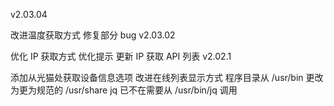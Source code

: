 v2.03.04

改进温度获取方式
修复部分 bug
v2.03.02

优化 IP 获取方式
优化提示
更新 IP 获取 API 列表
v2.02.1

添加从光猫处获取设备信息选项
改进在线列表显示方式
程序目录从 /usr/bin 更改为更为规范的 /usr/share
jq 已不在需要从 /usr/bin/jq 调用